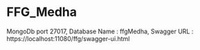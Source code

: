 # FFG_Medha

MongoDb port 27017, Database Name : ffgMedha,  Swagger URL : https://localhost:11080/ffg/swagger-ui.html
